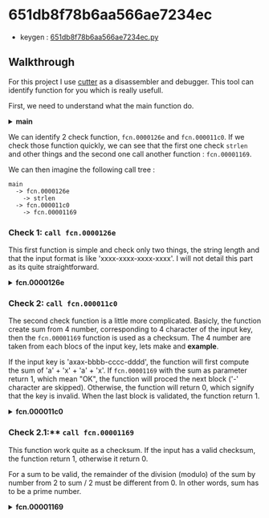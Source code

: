 # 651db8f78b6aa566ae7234ec
* keygen : [651db8f78b6aa566ae7234ec.py](651db8f78b6aa566ae7234ec.py)

## Walkthrough

For this project I use [cutter](https://cutter.re/) as a disassembler and debugger.
This tool can identify function for you which is really usefull.

First, we need to understand what the main function do.

**<details><summary>main</summary>**
  
```
int main (int argc, char **argv, char **envp);
; var char **var_10h @ rbp-0x10
; var uint64_t var_4h @ rbp-0x4
; arg int argc @ rdi
; arg char **argv @ rsi
0x00001304      endbr64
0x00001308      push rbp
0x00001309      mov rbp, rsp
0x0000130c      sub rsp, 0x10
0x00001310      mov dword [var_4h], edi ; argc
0x00001313      mov qword [var_10h], rsi ; argv
0x00001317      cmp dword [var_4h], 2
0x0000131b      je 0x1333
0x0000131d      lea rax, str.Usage:__key ; 0x2004
0x00001324      mov rdi, rax       ; const char *s
0x00001327      call section..plt.sec ; sym.imp.puts ; int puts(const char *s)
0x0000132c      mov eax, 0
0x00001331      jmp 0x139f
0x00001333      mov rax, qword [var_10h]
0x00001337      add rax, 8
0x0000133b      mov rax, qword [rax]
0x0000133e      mov rdi, rax       ; const char *arg1
0x00001341      call fcn.0000126e
0x00001346      xor eax, 1
0x00001349      test al, al
0x0000134b      je 0x1363
0x0000134d      lea rax, str.Invalid_key ; 0x2011
0x00001354      mov rdi, rax       ; const char *s
0x00001357      call section..plt.sec ; sym.imp.puts ; int puts(const char *s)
0x0000135c      mov eax, 0
0x00001361      jmp 0x139f
0x00001363      mov rax, qword [var_10h]
0x00001367      add rax, 8
0x0000136b      mov rax, qword [rax]
0x0000136e      mov rdi, rax       ; int64_t arg1
0x00001371      call fcn.000011c0
0x00001376      test al, al
0x00001378      je 0x138b
0x0000137a      lea rax, str.Access_granted ; 0x201e
0x00001381      mov rdi, rax       ; const char *s
0x00001384      call section..plt.sec ; sym.imp.puts ; int puts(const char *s)
0x00001389      jmp 0x139a
0x0000138b      lea rax, str.Invalid_key ; 0x2011
0x00001392      mov rdi, rax       ; const char *s
0x00001395      call section..plt.sec ; sym.imp.puts ; int puts(const char *s)
0x0000139a      mov eax, 0
0x0000139f      leave
0x000013a0      ret
0x000013a1      add byte [rax], al
0x000013a3      add bl, dh
```
</details>

We can identify 2 check function, `fcn.0000126e` and `fcn.000011c0`.
If we check those function quickly, we can see that the first one check `strlen` and other things and the second one call another function : `fcn.00001169`.

We can then imagine the following call tree :

```
main
  -> fcn.0000126e
    -> strlen
  -> fcn.000011c0
    -> fcn.00001169
```

### Check 1: `call fcn.0000126e`

This first function is simple and check only two things, the string length and that the input format is like 'xxxx-xxxx-xxxx-xxxx'.
I will not detail this part as its quite straightforward.

**<details><summary>fcn.0000126e</summary>**

```
fcn.0000126e (const char *arg1);
; var const char *s @ rbp-0x18
; var int64_t var_4h @ rbp-0x4
; arg const char *arg1 @ rdi
0x0000126e      endbr64
0x00001272      push rbp
0x00001273      mov rbp, rsp
0x00001276      sub rsp, 0x20
0x0000127a      mov qword [s], rdi ; arg1
0x0000127e      mov rax, qword [s]
0x00001282      mov rdi, rax       ; const char *s
0x00001285      call strlen        ; sym.imp.strlen ; size_t strlen(const char *s)
0x0000128a      mov ecx, dword [0x00004010]
0x00001290      mov edx, dword [0x00004014]
0x00001296      imul ecx, edx
0x00001299      mov edx, dword [0x00004010]
0x0000129f      add edx, ecx
0x000012a1      sub edx, 1
0x000012a4      movsxd rdx, edx
0x000012a7      cmp rax, rdx
0x000012aa      je 0x12b3
0x000012ac      mov eax, 0
0x000012b1      jmp 0x1302
0x000012b3      mov dword [var_4h], 0
0x000012ba      jmp 0x12ef
0x000012bc      mov eax, dword [0x00004014]
0x000012c2      add eax, 1
0x000012c5      imul eax, dword [var_4h]
0x000012c9      mov edx, eax
0x000012cb      mov eax, dword [0x00004014]
0x000012d1      add eax, edx
0x000012d3      movsxd rdx, eax
0x000012d6      mov rax, qword [s]
0x000012da      add rax, rdx
0x000012dd      movzx eax, byte [rax]
0x000012e0      cmp al, 0x2d
0x000012e2      je 0x12eb
0x000012e4      mov eax, 0
0x000012e9      jmp 0x1302
0x000012eb      add dword [var_4h], 1
0x000012ef      mov eax, dword [0x00004010]
0x000012f5      sub eax, 1
0x000012f8      cmp dword [var_4h], eax
0x000012fb      jl 0x12bc
0x000012fd      mov eax, 1
0x00001302      leave
0x00001303      ret
```
</details>

### Check 2: `call fcn.000011c0`

The second check function is a little more complicated.
Basicly, the function create sum from 4 number, corresponding to 4 character of the input key, then the `fcn.00001169` function is used as a checksum.
The 4 number are taken from each blocs of the input key, lets make and **example**.

If the input key is 'axax-bbbb-cccc-dddd', the function will first compute the sum of 'a' + 'x' + 'a' + 'x'.
If `fcn.00001169` with the sum as parameter return 1, which mean "OK", the function will proced the next block ('-' character are skipped).
Otherwise, the function will return 0, which signify that the key is invalid.
When the last block is validated, the function return 1.

**<details><summary>fcn.000011c0</summary>**

```
fcn.000011c0 (int64_t arg1);
; var int64_t var_28h @ rbp-0x28
; var int64_t var_14h @ rbp-0x14
; var int64_t var_10h @ rbp-0x10
; var int64_t var_ch @ rbp-0xc
; var int64_t var_8h @ rbp-0x8
; var int64_t var_4h @ rbp-0x4
; arg int64_t arg1 @ rdi
0x000011c0      endbr64
0x000011c4      push rbp
0x000011c5      mov rbp, rsp
0x000011c8      sub rsp, 0x28
0x000011cc      mov qword [var_28h], rdi ; arg1
0x000011d0      mov dword [var_14h], 0
0x000011d7      mov dword [var_10h], 0
0x000011de      jmp 0x1258
0x000011e0      mov edx, dword [var_10h]
0x000011e3      mov eax, edx
0x000011e5      shl eax, 2
0x000011e8      add eax, edx
0x000011ea      mov dword [var_4h], eax
0x000011ed      mov dword [var_ch], 0
0x000011f4      mov dword [var_8h], 0
0x000011fb      jmp 0x121c
0x000011fb      jmp 0x121c
0x000011fd      mov edx, dword [var_4h]
0x00001200      mov eax, dword [var_8h]
0x00001203      add eax, edx
0x00001205      movsxd rdx, eax
0x00001208      mov rax, qword [var_28h]
0x0000120c      add rax, rdx
0x0000120f      movzx eax, byte [rax]
0x00001212      movsx eax, al
0x00001215      add dword [var_ch], eax
0x00001218      add dword [var_8h], 1
0x0000121c      mov eax, dword [0x00004014]
0x00001222      cmp dword [var_8h], eax
0x00001225      jl 0x11fd
0x00001227      mov eax, dword [var_ch]
0x0000122a      mov edi, eax       ; int64_t arg1
0x0000122c      call fcn.00001169
0x00001231      xor eax, 1
0x00001234      test al, al
0x00001236      je 0x123f
0x00001238      mov eax, 0
0x0000123d      jmp 0x126c
0x0000123f      mov eax, dword [var_ch]
0x00001242      cmp eax, dword [var_14h]
0x00001245      jg 0x124e
0x00001247      mov eax, 0
0x0000124c      jmp 0x126c
0x0000124e      mov eax, dword [var_ch]
0x00001251      mov dword [var_14h], eax
0x00001254      add dword [var_10h], 1
0x00001258      mov eax, dword [0x00004010]
0x0000125e      cmp dword [var_10h], eax
0x00001261      jl 0x11e0
0x00001267      mov eax, 1
0x0000126c      leave
0x0000126d      ret
```
</details>

### Check 2.1:** `call fcn.00001169`

This function work quite as a checksum.
If the input has a valid checksum, the function return 1, otherwise it return 0.

For a sum to be valid, the remainder of the division (modulo) of the sum by number from 2 to sum / 2 must be different from 0.
In other words, sum has to be a prime number.

**<details><summary>fcn.00001169</summary>**

```
fcn.00001169 (uint64_t arg1);
; var uint64_t var_14h @ rbp-0x14
; var int64_t var_4h @ rbp-0x4
; arg uint64_t arg1 @ rdi
0x00001169      endbr64
0x0000116d      push rbp
0x0000116e      mov rbp, rsp
0x00001171      mov dword [var_14h], edi ; arg1
0x00001174      cmp dword [var_14h], 0
0x00001178      je 0x1180
0x0000117a      cmp dword [var_14h], 1
0x0000117e      jne 0x1187
0x00001180      mov eax, 0
0x00001185      jmp 0x11be
0x00001187      mov dword [var_4h], 2
0x0000118e      jmp 0x11a8
0x00001190      mov eax, dword [var_14h]
0x00001193      cdq
0x00001194      idiv dword [var_4h]
0x00001197      mov eax, edx
0x00001199      test eax, eax
0x0000119b      jne 0x11a4
0x0000119d      mov eax, 0
0x000011a2      jmp 0x11be
0x000011a4      add dword [var_4h], 1
0x000011a8      mov eax, dword [var_14h]
0x000011ab      mov edx, eax
0x000011ad      shr edx, 0x1f
0x000011b0      add eax, edx
0x000011b2      sar eax, 1
0x000011b4      cmp dword [var_4h], eax
0x000011b7      jl 0x1190
0x000011b9      mov eax, 1
0x000011be      pop rbp
0x000011bf      ret
```
</details>
